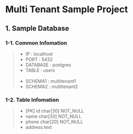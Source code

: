 # Multi Tenant Sample Project

## 1. Sample Database

### 1-1. Common Infomation
> - IP : localhost
> - PORT : 5432
> - DATABASE : postgres
> - TABLE : users
<br/> <br/>
> - SCHEMA1 : multitenant1
> - SCHEMA2 : multitenant2 

### 1-2. Table Infomation
> - [PK] id char[30] NOT_NULL
> - name char[30] NOT_NULL
> - phone char[20] NOT_NULL
> - address text